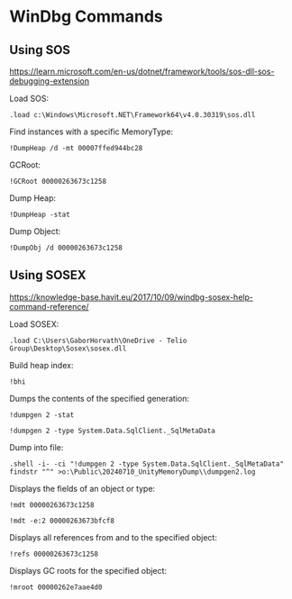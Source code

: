 # WinDbg Commands

## Using SOS

https://learn.microsoft.com/en-us/dotnet/framework/tools/sos-dll-sos-debugging-extension

Load SOS:

```
.load c:\Windows\Microsoft.NET\Framework64\v4.0.30319\sos.dll
```

Find instances with a specific MemoryType:

```
!DumpHeap /d -mt 00007ffed944bc28
```

GCRoot:

```
!GCRoot 00000263673c1258
```

Dump Heap:

```
!DumpHeap -stat
```

Dump Object:

```
!DumpObj /d 00000263673c1258
```

## Using SOSEX

https://knowledge-base.havit.eu/2017/10/09/windbg-sosex-help-command-reference/

Load SOSEX:

```
.load C:\Users\GaborHorvath\OneDrive - Telio Group\Desktop\Sosex\sosex.dll
```

Build heap index:

```
!bhi
```

Dumps the contents of the specified generation:

```
!dumpgen 2 -stat
```

```
!dumpgen 2 -type System.Data.SqlClient._SqlMetaData
```

Dump into file:

```
.shell -i- -ci "!dumpgen 2 -type System.Data.SqlClient._SqlMetaData" findstr "^" >o:\Public\20240710_UnityMemoryDump\\dumpgen2.log
```

Displays the fields of an object or type:

```
!mdt 00000263673c1258
```

```
!mdt -e:2 00000263673bfcf8
```

Displays all references from and to the specified object:

```
!refs 00000263673c1258
```

Displays GC roots for the specified object:

```
!mroot 00000262e7aae4d0
```